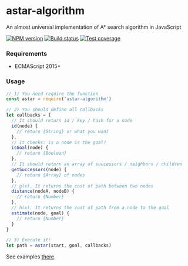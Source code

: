 
# astar-algorithm

An almost universal implementation of A* search algorithm in JavaScript

[![NPM version][npm-image]][npm-url]
[![Build status][travis-image]][travis-url]
[![Test coverage][coveralls-image]][coveralls-url]

### Requirements
+ ECMAScript 2015+

### Usage
```js
// 1) You need require the function
const astar = require('astar-algorithm')

// 2) You should define all callbacks
let callbacks = {
  // It should return id / key / hash for a node
  id(node) {
    // return {String} or what you want
  },
  // It checks: is a node is the goal?
  isGoal(node) {
    // return {Boolean}
  },
  // It should return an array of successors / neighbors / children
  getSuccessors(node) {
    // return {Array} of nodes
  },
  // g(x). It returns the cost of path between two nodes
  distance(nodeA, nodeB) {
    // return {Number}
  },
  // h(x). It returns the cost of path from a node to the goal
  estimate(node, goal) {
    // return {Number}
  }
}

// 3) Execute it!
let path = astar(start, goal, callbacks)
```

See examples [there](test/index.js).


[npm-image]: https://img.shields.io/npm/v/koa-architect.svg?style=flat
[npm-url]: https://npmjs.org/package/koa-architect
[travis-image]: https://img.shields.io/travis/nervgh/astar-algorithm.svg?style=flat
[travis-url]: https://travis-ci.org/nervgh/astar-algorithm
[coveralls-image]: https://img.shields.io/coveralls/nervgh/astar-algorithm.svg?style=flat
[coveralls-url]: https://coveralls.io/r/nervgh/astar-algorithm?branch=master